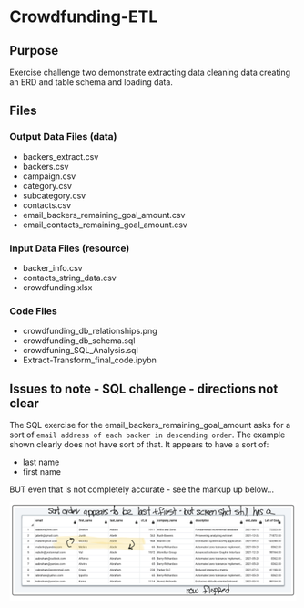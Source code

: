 # Crowdfunding-ETL

## Purpose
Exercise challenge two demonstrate extracting data cleaning data creating an ERD and table schema and loading data. 

## Files
### Output Data Files (data) 
- backers_extract.csv 
- backers.csv 
- campaign.csv 
- category.csv 
- subcategory.csv 
- contacts.csv 
- email_backers_remaining_goal_amount.csv 
- email_contacts_remaining_goal_amount.csv 

### Input Data Files (resource) 
- backer_info.csv 
- contacts_string_data.csv 
- crowdfunding.xlsx 
 
 ### Code Files 
 - crowdfunding_db_relationships.png 
 - crowdfunding_db_schema.sql 
 - crowdfuning_SQL_Analysis.sql 
 - Extract-Transform_final_code.ipybn 

## Issues to note - SQL challenge - directions not clear 

The SQL exercise  for the email_backers_remaining_goal_amount asks for a sort of `email address of each backer in descending order`. The example shown clearly does not have sort of that. It appears to have a sort of: 
- last name 
- first name 

BUT even that is not completely accurate - see the markup up below... 
 
![Sort Order Issue](Sort%20Order%20Backers%20Example.png)